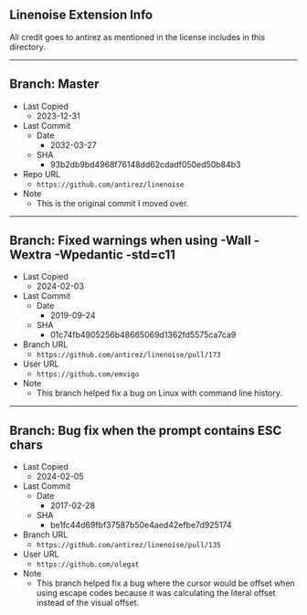 ## Linenoise Extension Info

All credit goes to antirez as mentioned in the license includes in this directory.

---

## Branch: Master

- Last Copied
  - 2023-12-31
- Last Commit
  - Date
    - 2032-03-27
  - SHA
    - 93b2db9bd4968f76148dd62cdadf050ed50b84b3
- Repo URL
  - `https://github.com/antirez/linenoise`
- Note
  - This is the original commit I moved over.

---

## Branch: Fixed warnings when using -Wall -Wextra -Wpedantic -std=c11

- Last Copied
  - 2024-02-03
- Last Commit
  - Date
    - 2019-09-24
  - SHA
    - 01c74fb4905256b48665069d1362fd5575ca7ca9
- Branch URL
  - `https://github.com/antirez/linenoise/pull/173`
- User URL
  - `https://github.com/emvigo`
- Note
  - This branch helped fix a bug on Linux with command line history.

---

## Branch: Bug fix when the prompt contains ESC chars

- Last Copied
  - 2024-02-05
- Last Commit
  - Date
    - 2017-02-28
  - SHA
    - be1fc44d69fbf37587b50e4aed42efbe7d925174
- Branch URL
  - `https://github.com/antirez/linenoise/pull/135`
- User URL
  - `https://github.com/olegat`
- Note
  - This branch helped fix a bug where the cursor would be offset
    when using escape codes because it was calculating the literal
    offset instead of the visual offset.
